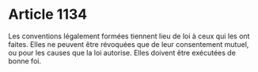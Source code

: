 # Article 1134

Les conventions légalement formées tiennent lieu de loi à ceux qui les ont faites.   Elles ne peuvent être révoquées que de leur consentement mutuel, ou pour les causes que la loi autorise.   Elles doivent être exécutées de bonne foi.